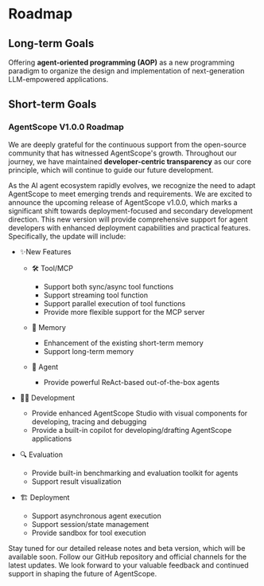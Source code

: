 # Roadmap

## Long-term Goals

Offering **agent-oriented programming (AOP)** as a new programming paradigm to organize the design and implementation of next-generation LLM-empowered applications.

## Short-term Goals

### AgentScope V1.0.0 Roadmap

We are deeply grateful for the continuous support from the open-source community that has witnessed AgentScope's
growth. Throughout our journey, we have maintained **developer-centric transparency** as our core principle,
which will continue to guide our future development.

As the AI agent ecosystem rapidly evolves, we recognize the need to adapt AgentScope to meet emerging trends and
requirements. We are excited to announce the upcoming release of AgentScope v1.0.0, which marks a significant shift
towards deployment-focused and secondary development direction. This new version will provide comprehensive support for agent developers
with enhanced deployment capabilities and practical features. Specifically, the update will include:

- ✨New Features
  - 🛠️ Tool/MCP
    - Support both sync/async tool functions
    - Support streaming tool function
    - Support parallel execution of tool functions
    - Provide more flexible support for the MCP server

  - 💾 Memory
    - Enhancement of the existing short-term memory
    - Support long-term memory

  - 🤖 Agent
    - Provide powerful ReAct-based out-of-the-box agents

- 👨‍💻 Development
  - Provide enhanced AgentScope Studio with visual components for developing, tracing and debugging
  - Provide a built-in copilot for developing/drafting AgentScope applications

- 🔍 Evaluation
  - Provide built-in benchmarking and evaluation toolkit for agents
  - Support result visualization

- 🏗️ Deployment
  - Support asynchronous agent execution
  - Support session/state management
  - Provide sandbox for tool execution

Stay tuned for our detailed release notes and beta version, which will be available soon. Follow our GitHub
repository and official channels for the latest updates. We look forward to your valuable feedback and continued
support in shaping the future of AgentScope.